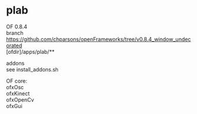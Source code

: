 # plab #  
  
OF 0.8.4  
branch https://github.com/chparsons/openFrameworks/tree/v0.8.4_window_undecorated  
[ofdir]/apps/plab/**  
  
addons  
see install_addons.sh  
  
OF core:  
ofxOsc  
ofxKinect  
ofxOpenCv  
ofxGui  
